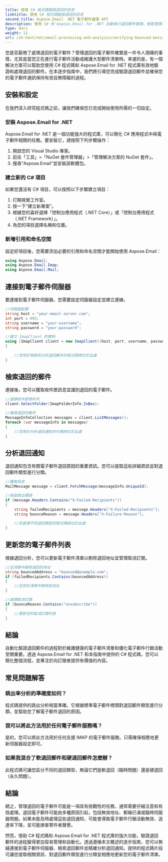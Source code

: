 ```yaml
---
title: 使用 C# 程式碼驗證退回的訊息
linktitle: 使用 C# 程式碼驗證退回的訊息
second_title: Aspose.Email .NET 電子郵件處理 API
description: 使用 C# 和 Aspose.Email for .NET 自動執行退回郵件驗證。輕鬆管理電子郵件清單並提高行銷活動的有效性。
type: docs
weight: 11
url: /zh-hant/net/email-processing-and-analysis/verifying-bounced-messages-with-csharp-code/
---
```


您是否厭倦了處理退回的電子郵件？管理退回的電子郵件確實是一件令人頭痛的事情，尤其是當您正在進行電子郵件活動或維護大型郵件清單時。幸運的是，有一個解決方案可以幫助您使用 C# 程式碼和 Aspose.Email for .NET 程式庫有效地驗證和處理退回的郵件。在本逐步指南中，我們將引導您完成驗證退回郵件並確保您的電子郵件通訊保持有效且無障礙的過程。

## 安裝和設定

在我們深入研究程式碼之前，讓我們確保您已完成開始使用所需的一切設定。

### 安裝 Aspose.Email for .NET

Aspose.Email for .NET 是一個功能強大的程式庫，可以簡化 C# 應用程式中與電子郵件相關的任務。要安裝它，請按照下列步驟操作：

1. 開啟您的 Visual Studio 專案。
2. 前往「工具」>「NuGet 套件管理器」>「管理解決方案的 NuGet 套件」。
3. 搜尋“Aspose.Email”並安裝該軟體包。

### 建立新的 C# 項目

如果您還沒有 C# 項目，可以按照以下步驟建立項目：

1. 打開視覺工作室。
2. 按一下“建立新專案”。
3. 根據您的喜好選擇「控制台應用程式（.NET Core）」或「控制台應用程式（.NET Framework）」。
4. 為您的項目選擇名稱和位置。

### 新增引用和命名空間

設定好項目後，您需要添加必要的引用和命名空間才能開始使用 Aspose.Email：

```csharp
using Aspose.Email;
using Aspose.Email.Imap;
using Aspose.Email.Mail;
```

## 連接到電子郵件伺服器

要連接到電子郵件伺服器，您需要設定伺服器設定並建立連線。

```csharp
//伺服器配置
string host = "your-email-server.com";
int port = 993;
string username = "your-username";
string password = "your-password";

//建立 ImapClient 的實例
using (ImapClient client = new ImapClient((host, port, username, password))
{
   
    //您用於檢索和分析退回郵件的程式碼將位於此處
}
```

## 檢索退回的郵件

連接後，您可以獲取收件匣訊息並識別退回的電子郵件。

```csharp
//選擇收件匣資料夾
client.SelectFolder(ImapFolderInfo.InBox);

//搜尋退回的郵件
MessageInfoCollection messages = client.ListMessages();
foreach (var messageInfo in messages)
{
    //您用於分析退回通知的代碼將位於此處
}
```

## 分析退回通知

退回通知包含有關電子郵件退回原因的重要資訊。您可以提取這些詳細資訊並對退回郵件類型進行分類。

```csharp
//獲取訊息
MailMessage message = client.FetchMessage(messageInfo.UniqueId);

//檢查跳出標頭
if (message.Headers.Contains("X-Failed-Recipients"))
{
    string failedRecipients = message.Headers["X-Failed-Recipients"];
    string bounceReason = message.Headers["X-Failure-Reason"];
    
    //您處理不同退回類型的程式碼將位於此處
}
```

## 更新您的電子郵件列表

根據退回分析，您可以更新電子郵件清單以刪除退回地址並管理取消訂閱。

```csharp
//從清單中刪除退回的地址
string bouncedAddress = "bounced@example.com";
if (failedRecipients.Contains(bouncedAddress))
{
    //從您的清單中刪除該地址
}

//處理取消訂閱
if (bounceReason.Contains("unsubscribe"))
{
    //更新您的取消訂閱列表
}
```

## 結論

自動化驗證退回郵件的過程對於維護健康的電子郵件清單和優化電子郵件行銷活動至關重要。透過 Aspose.Email for .NET 和本指南中提供的 C# 程式碼，您可以簡化整個流程，並專注於向訂閱者提供有價值的內容。

## 常見問題解答

### 跳出率分析的準確度如何？

程式碼提供的跳出分析相當準確。它根據標準電子郵件標頭對退回郵件類型進行分類，並幫助您了解電子郵件退回的原因。

### 我可以將此方法用於任何電子郵件服務嗎？

是的，您可以將此方法用於任何支援 IMAP 的電子郵件服務。只需確保相應地更新伺服器設定即可。

### 如果我混合了軟退回郵件和硬退回郵件怎麼辦？

此程式碼可讓您區分不同的退回類型，無論它們是軟退回（臨時問題）還是硬退回（永久問題）。

## 結論

總之，管理退回的電子郵件可能是一項具有挑戰性的任務，通常需要仔細注意和有效處理。退回電子郵件可能由多種原因引起，包括無效地址、郵箱已滿或臨時伺服器問題。如果未能及時處理這些退回通知，可能會導致電子郵件行銷活動無效、送達率下降，並可能損害寄件者聲譽。

然而，借助 C# 程式碼和 Aspose.Email for .NET 程式庫的強大功能，驗證退回郵件的過程變得更加容易管理和自動化。透過遵循本文概述的逐步指南，您可以無縫連接到電子郵件伺服器、檢索退回郵件並精確分析退回通知。提供的程式碼片段可讓您提取相關資訊、對退回郵件類型進行分類並相應地更新您的電子郵件清單。
